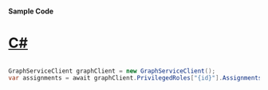 #### Sample Code
# [C#](#tab/Csharp)

```C#

GraphServiceClient graphClient = new GraphServiceClient();
var assignments = await graphClient.PrivilegedRoles["{id}"].Assignments.Request().GetAsync();

```